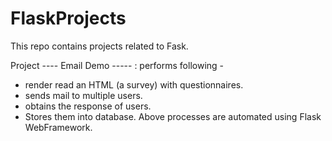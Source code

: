 # FlaskProjects
This repo contains projects related to Fask. 

Project ----  Email Demo ----- :
performs following - 
  - render read an HTML (a survey) with questionnaires.
  - sends mail to multiple users.
  - obtains the response of users.
  - Stores them into database. 
Above processes are automated using Flask WebFramework.
